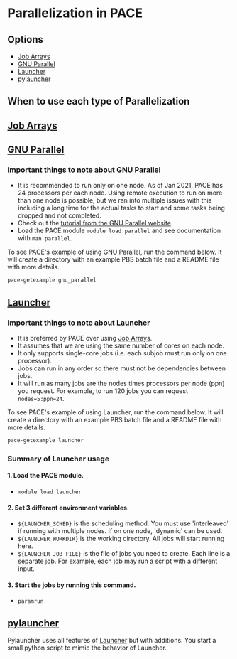 # Parallelization in PACE

## Options
* [Job Arrays](#job-arrays)
* [GNU Parallel](#gnu-parallel)
* [Launcher](#launcher)
* [pylauncher](#pylauncher)

## When to use each type of Parallelization

## [Job Arrays](http://docs.pace.gatech.edu/software/arrayGuide/)

## [GNU Parallel](http://docs.pace.gatech.edu/software/multiparallel/)

### Important things to note about GNU Parallel
* It is recommended to run only on one node. As of Jan 2021, PACE has 24 processors per each node. Using remote execution to run on more than one node is possible, but we ran into multiple issues with this including a long time for the actual tasks to start and some tasks being dropped and not completed.
* Check out the [tutorial from the GNU Parallel website](https://www.gnu.org/software/parallel/parallel_tutorial.html).
* Load the PACE module `module load parallel` and see documentation with `man parallel`.

To see PACE's example of using GNU Parallel, run the command below. 
It will create a directory with an example PBS batch file and a README file with more details.
```bash
pace-getexample gnu_parallel
```

## [Launcher](http://docs.pace.gatech.edu/software/launcher/)

### Important things to note about Launcher
* It is preferred by PACE over using [Job Arrays](#job-arrays).
* It assumes that we are using the same number of cores on each node.
* It only supports single-core jobs (i.e. each subjob must run only on one processor).
* Jobs can run in any order so there must not be dependencies between jobs.
* It will run as many jobs are the nodes times processors per node (ppn) you request. For example, to run 120 jobs you can request `nodes=5:ppn=24`.

To see PACE's example of using Launcher, run the command below. 
It will create a directory with an example PBS batch file and a README file with more details.
```bash
pace-getexample launcher
```

### Summary of Launcher usage

#### 1. Load the PACE module.
* `module load launcher`

#### 2. Set 3 different environment variables.
* `${LAUNCHER_SCHED}` is the scheduling method. You must use 'interleaved' if running with multiple nodes. If on one node, 'dynamic' can be used.
* `${LAUNCHER_WORKDIR}` is the working directory. All jobs will start running here.
* `${LAUNCHER_JOB_FILE}` is the file of jobs you need to create. Each line is a separate job. For example, each job may run a script with a different input.

#### 3. Start the jobs by running this command.
* `paramrun`

## [pylauncher](http://docs.pace.gatech.edu/software/pylauncher/)

Pylauncher uses all features of [Launcher](#launcher) but with additions. You start a small python script to mimic the behavior of Launcher.

